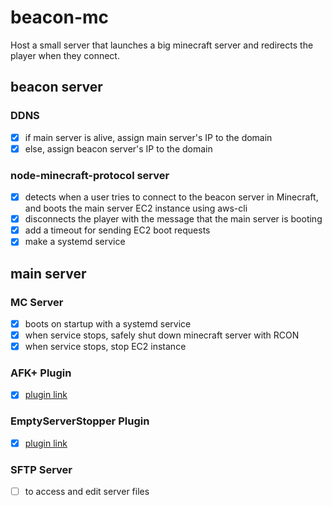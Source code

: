 # beacon-mc
Host a small server that launches a big minecraft server and redirects the player when they connect.


## beacon server
### DDNS
- [X] if main server is alive, assign main server's IP to the domain
- [X] else, assign beacon server's IP to the domain

### node-minecraft-protocol server
- [x] detects when a user tries to connect to the beacon server in Minecraft, and boots the main server EC2 instance using aws-cli
- [x] disconnects the player with the message that the main server is booting
- [x] add a timeout for sending EC2 boot requests
- [x] make a systemd service

## main server
### MC Server
- [x] boots on startup with a systemd service
- [x] when service stops, safely shut down minecraft server with RCON
- [x] when service stops, stop EC2 instance

### AFK+ Plugin
- [x] [plugin link][AFK+]

### EmptyServerStopper Plugin
- [x] [plugin link][EmptyServerStopper]


### SFTP Server
- [ ] to access and edit server files


[AFK+]: https://www.spigotmc.org/resources/afk.35065/
[EmptyServerStopper]: https://www.spigotmc.org/resources/emptyserverstopper.19409/